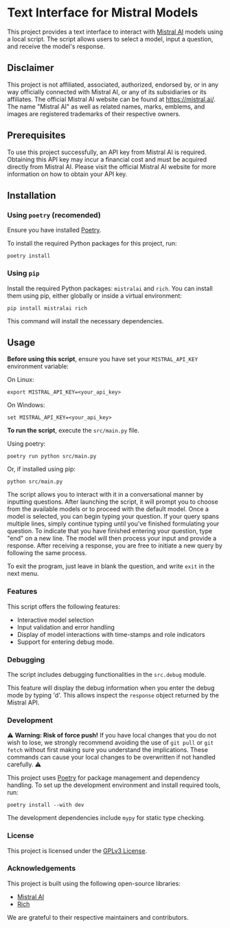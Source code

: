 # Text Interface for Mistral Models

This project provides a text interface to interact with [Mistral AI](https://mistral.ai/) models using a local script. The script allows users to select a model, input a
question, and receive the model's response.

## Disclaimer
This project is not affiliated, associated, authorized, endorsed by, or in any way officially connected with Mistral AI, or any of its subsidiaries or its affiliates. The official Mistral AI website can be found at https://mistral.ai/. The name "Mistral AI" as well as related names, marks, emblems, and images are registered trademarks of their respective owners.

## Prerequisites
To use this project successfully, an API key from Mistral AI is required. Obtaining this API key may incur a financial cost and must be acquired directly from Mistral AI. Please visit the official Mistral AI website for more information on how to obtain your API key.

## Installation

### Using `poetry` (recomended)

Ensure you have installed [Poetry](https://python-poetry.org/docs/#installation).

To install the required Python packages for this project, run:

```
poetry install
```

### Using `pip`

Install the required Python packages: `mistralai` and `rich`. You can install them using pip, either globally or inside a virtual environment:

```
pip install mistralai rich
```

This command will install the necessary dependencies.

## Usage

**Before using this script**, ensure you have set your `MISTRAL_API_KEY` environment variable:

On Linux:

```
export MISTRAL_API_KEY=<your_api_key>
```
On Windows:

```
set MISTRAL_API_KEY=<your_api_key>
```


**To run the script**, execute the `src/main.py` file.

Using poetry:

```
poetry run python src/main.py
```

Or, if installed using pip:

```
python src/main.py
```

The script allows you to interact with it in a conversational manner by inputting questions. After launching the script, it will prompt you to choose from the available models or to proceed with the default model. Once a model is selected, you can begin typing your question. If your query spans multiple lines, simply continue typing until you've finished formulating your question. To indicate that you have finished entering your question, type "end" on a new line. The model will then process your input and provide a response. After receiving a response, you are free to initiate a new query by following the same process.

To exit the program, just leave in blank the question, and write `exit` in the next menu.

### Features

This script offers the following features:

- Interactive model selection
- Input validation and error handling
- Display of model interactions with time-stamps and role indicators
- Support for entering debug mode.

### Debugging

The script includes debugging functionalities in the `src.debug` module.

This feature will display the debug information when you enter the debug mode by typing 'd'. This allows inspect the `response` object returned by the Mistral API.

### Development

⚠️ **Warning: Risk of force push!** If you have local changes that you do not wish to lose, we strongly recommend avoiding the use of `git pull` or `git fetch` without first making sure you understand the implications. These commands can cause your local changes to be overwritten if not handled carefully. ⚠️

This project uses [Poetry](https://python-poetry.org/) for package management and dependency handling. To set up the development environment and
install required tools, run:

```
poetry install --with dev
```

The development dependencies include `mypy` for static type checking.

### License

This project is licensed under the [GPLv3 License](https://www.gnu.org/licenses/quick-guide-gplv3.html).



### Acknowledgements

This project is built using the following open-source libraries:

- [Mistral AI](https://github.com/mistralai/client-python)
- [Rich](https://github.com/Textualize/rich)

We are grateful to their respective maintainers and contributors.

